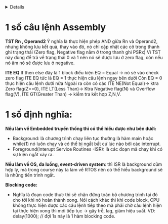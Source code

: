 <details><h1><summary> RTOS </summary></h1>


# 2.Internals of A Real-Time Kernel on ARM Processors

Using Keli C to practice this course
Using stm32f411VET board
Oke now u want to run a pin, we have to config like below:
- Enable clock access to Port of the PIN
- Set the Pin's mode
- Set output

** Next **
Ok now u want to LED in Port D12 lighting
- First go to the datassheet stm32f411vet, find the bus clock point to PORTD and have to enable this bus via its register. With Port D, enable AHB1 100mHZ
Now we will open reference manaul and find AHB1 and can see that it in RCC register

```C
/* stm32f411vet board
PD12 - green
PD13 - orange
PD14 - red
PD15 - blue
*/
    /*enable clock for PORT D*/
    RCC -> RCC_AHB1ENR |= 1<<3;
```
- Second we have to select pin for PortD -> search for GPIO register
+ config I/O direction mode in GPIOx_MODER and now if want to set PD12 or PD13 or PD14 or PD15, have to enable bit similar from 24 to 31 and we can see that 01: is output so we have to bit 01 in the MODER similar.
+ next setup high and low mode of pin -> GPIOx_ODR.

- Được rồi đến phần này ta sẽ dùng tiếng Việt khi nói về SystickTimer. System tick là bộ đếm trong core luôn nên nó sẽ ứng dụng nhiều trong RTOS vì nó sẽ phản hôig nhanh với core. Ngoài ra sẽ có 1 số timer khác nhưng nó không nằm trong core như timer 1,2 ..,RTC, watchdog timer. Điểm khác nhau cơ bản của các loại timer:

+ RCC: Reset and Clock Control dùng để quản lý toàn bộ clock system bằng việc chọn nguồn clock và điều chỉnh tốc độ xung, bật tắt các thiết bị ngoại vi như GPIO, UART, TIM, RTC,.. Có thể nói RCC sẽ cung cấp toàn bộ hệ thống clock cho các thiết bị kể cả các General Timer, RTC, Watchdog thì cũm do RCC phân phối nguồn clock. Nhưng mà vẫn cầm các bộ đếm bên trên vì RCC chỉ là người phân phối điều chỉnh chứ không biết đếm.

+ Systick dùng cho hệ thống core và nó sẽ có hàm systick handler riêng để tạo ra ngắt đếm. Nhưng vẫn sẽ phải phân bổ dựa vào RCC, bus clock của Systick là HCLK dựa vào tài liệu rm0383-stm32f411xce thì nó vânx phải lấy từ các nguồn HSI, HSE, PLLCLK rồi nhờ RCC để phân bổ.

+ General Timer: sử dụng linh hoạt có thể đếm hoặc tạo xung pwm. Đặc điểm nổi bật của Timer là có thể tạo ngắt đếm, nên sẽ sử dụng thường xuyên cho các ngoại vi. Bus clock của bộ Timer sẽ là APB1 hoặc APB2 và 2 đươngs bus này sẽ phụ thuộc vào sự phân bổ của RCC mà lấy nguồn từ HSI, HSE hoắc PLLCLK. Và sau khi chọn xong bus hệ thống thì nó sẽ được gọi là SYSCLK 100mhz max.

+ Watchdog Timer: là 1 ngoại vi riêng biệt tức là nó sẽ hoạt động độc lập ngay cả khi CPU bị lỗi, bị treo. Và nó có tác dụng đếm ngược lại để reset hệ thống nếu chương trình bị treo. Watchdog Timer có clock riêng IWDG(Indep WDG) với clock LSI, rất quan trọng trong hệ thống an toàn.

+ RTC: Real Time Clock như cái tên thì nó là bộ đếm thời gian thực tức là khi mình tắt con vi điều khiển thì nó vẫn sẽ hoạt động để đếm -> thường ứng dụng trong đếm đồng hồ giây - phút - giờ. Bus clock của RTC là LSI 32kHz, LSE 32.768kHz

- Vấn đề đặt ra khi ta chạy code muốn 2 chương trình Orange_main và Blue_main cứ 1s đèn nháy kiểu gì. Thì ta không có cách nào khác ngoài việc OS chúng cả tức là cho chúng chạy // với nhau cứ 1s lại nhảy vào 1 chương trình. Và làm sao để làm được thì ví dụ khi ta tạo 1 while(1) trong hàm Orange_main hoặc Blue_main thì nó cũm mãi không thoát ra được thì phải cần 1 thứ gì đó trung gian, thì như ta được biết stack frame trong phần cứng luôn hoạt động, tức là nơi ram sẽ lưu giữ liệu trong quá trình chạy, và ở đó có 1 con trỏ pc sẽ trỏ tới dòng lệnh tiếp theo khi thoát khỏi hàm. Tức là khi 1 quá trình function call hay 1 interrupt xuất hiện các dữ liệu sẽ được lưu tạm vào trong stack và khi kết thúc hàm nó sẽ lấy dữ liệu từ stack ra để tiếp tục. Từ đó ta sẽ lấy dữ liệu từ con trỏ pc cứ 1s thì ta lại đổi con trỏ pc thành hàm blue hay orange như vậy, sẽ tạo thành 1 vòng lặp. Còn stack frame đọc kĩ hơn ở trong coretex document. Xem kĩ hơn trong video ấy ở folder 2.
- Như ta đã nói ở bên trên việc làm sao để chuyển đổi các hàm với nhau và ta đi tới kết luận là sử dụng con trỏ pc và thay đổi nó để nó chạy tới function khác. Nhưng điều đó sẽ dẫn tới việc chương trình chạy không đúng tức là nó sẽ không được chạy về lại nơi nó đã tạo ra ngắt, vì đây là chương trình đơn giản, nhưng nếu vào chương trình lớn nó có thể gây ra lỗi. Vậy nên chúng ta phải tạo ra register riêng cho orange main và blue main thay vì chỉ thay đổi con trỏ pc trong main stack pointer. Và các thanh ghi riêng này sẽ nằm trên RAM - nó là các vùng nhớ ta tự tạo thôi quy trình là ví dụ ta đang làm việc ở orange_main thì trước khi chuyển task ta sẽ lưu từ top stack pointer vào vùng nhớ oragne_main[40]. Và sau đó stack pointer sẽ lấy hết các giá trị từ vung nhớ blue_main[40] và bắt đầu chạy blue_main() dựa vào con trỏ pc mà blue_main[], tương tự khi chuyển về orange_main. 
+ Ở đây có thuật ngữ context chính là dữ liệu của các thanh ghi CPU được lưu vào trong Stack và sau đó sẽ sao chép dữ liệu từ Stack về vùng nhớ đệm như orange_main[40] hay đó là 1 thanh ghi do mình tạo ra trong chương trình. Và context nó lưu toàn bộ dữ liệu cần thiết để 1 task có thể tiếp tục chạy khi bị ngắt giữa chừng, bao gồm các thanh ghi R0-R12, PC, xPSR. Hoặc Stack Pointer, các biến tạm.


- Và khi ta khởi tạo 1 biến con trỏ sp_blue hay sp_orange nó đã được khởi tạo ngẫu nhiên trên RAM và có kích thước là int[40]. Như trong video khi ta vào hàm orange_main đầu tiên thì mình không nhất thiết phải lưu thanh ghi trước khi vào, vì mình không có sử dụng, nên cứ thế nhảy vào thôi. Ngoài ra các cái giá trị R1-R12 gì đó thì nó sẽ được tự cập nhật trong thanh ghi chính khi mình chạy nên cũm không phải lo lắm. Thêm nữa thanh ghi LR nó sẽ chỉ cập nhật khi nhảy vào hàm khác và nó sẽ sử dụng khi mình thoát khỏi hàm, đối với ứng dụng như trong chương trình thì nó ở trong vòng lạp while(1) nên không thể thoát khỏi hàm -> LR không bị bắt buộc cho giá trị thỏa mái. Và khi nó nhảy vào hàm DelayS() chẳng hạn thì LR nó sẽ cập nhật, nói chung là có while(1) thì cái LR mình khởi tạo kia nó không bao h bị gọi đến luoon.


** Code the knowleadge **
```C
#include "stm32f4xx.h"

#define GREEN           (1U<<12)
#define RED             (1U<<14)
#define ORANGE          (1U<<13)
#define BLUE            (1U<<15)

#define GREEN_BIT       (1U<<24)
#define ORANGE_BIT      (1U<<26)
#define RED_BIT         (1U<<28)
#define BLUE_BIT        (1U<<30)

#define GPIOD_CLOCK     (1U<<3)

uint32_t orange_stack[40]; // tao register save tien trinh cho orange_main()
uint32_t blue_stack[40]; // tao register save tien trinh cho blue_main()

uint32_t *sp_orange = &orange_stack[40]; // tao stack pointer cho orange_main()
uint32_t *sp_blue = &blue_stack[40]; // tao stack pointer cho blue_main()

volatile uint32_t tick;
volatile uint32_t _tick;


void GPIO_Init(void);
void DelayS(uint32_t seconds);
void blueOn(void);
void blueOff(void);
void OrangeOn(void);
void OrangeOff(void);
int blue_main(void);
int organe_main(void);
int main(){
    GPIO_Init();
    
    /*Stack for orange_main thread*/
    *(--sp_orange) = (1u<<24) /*xPSR 1<<24 là ở trong thanh ghi 32 bit bit thứ 24 là bit chế độ thumb mode*/
    *(--sp_orange) = (uint32_t)&organe_main; /*PC*/
    *(--sp_orange) = 0x0000000DU /*LR - là thanh ghi trả về kiểu mode như thread mode .. có hẳn 1 page trên rm nói về các giá trị nó sử dụng - ở đây mình fake giá trị khi mới đầu khởi tạo*/
    *(--sp_orange) = 0x0000000DU /*R12 - fake value vì khởi tạo lần đầu*/
    *(--sp_orange) = 0x0000000EU /*R3 - fake value vì khởi tạo lần đầu*/
    *(--sp_orange) = 0x0000000AU /*R2 - fake value vì khởi tạo lần đầu*/
    *(--sp_orange) = 0x0000000DU /*R1 - fake value vì khởi tạo lần đầu*/
    *(--sp_orange) = 0x0000000AU /*R0 - fake value vì khởi tạo lần đầu*/


    /*Stack for blue_main thread*/
    *(--sp_orange) = (1u<<24) /*xPSR 1<<24 là ở trong thanh ghi 32 bit bit thứ 24 là bit chế độ thumb mode*/
    *(--sp_orange) = (uint32_t)&blue_main; /*PC*/
    *(--sp_orange) = 0x0000000DU /*LR - là thanh ghi trả về kiểu mode như thread mode .. có hẳn 1 page trên rm nói về các giá trị nó sử dụng - ở đây mình fake giá trị khi mới đầu khởi tạo*/
    *(--sp_orange) = 0x0000000DU /*R12 - fake value vì khởi tạo lần đầu*/
    *(--sp_orange) = 0x0000000EU /*R3 - fake value vì khởi tạo lần đầu*/
    *(--sp_orange) = 0x0000000AU /*R2 - fake value vì khởi tạo lần đầu*/
    *(--sp_orange) = 0x0000000DU /*R1 - fake value vì khởi tạo lần đầu*/
    *(--sp_orange) = 0x0000000AU /*R0 - fake value vì khởi tạo lần đầu*/
    while(1){
        
    }

void GPIO_Init(void){
    /*Set clock for PORT D*/
    RCC->RCC_AHB1ENR |= GPIOD_CLOCK;
    
    /*Set pin for PORT D*/
    GPIOD->MODER |= GREEN_BIT | ORANGE_BIT | RED_BIT | BLUE_BIT;
    SystemCoreClockUpdate(); // hàm dùng để cập nhật lại biến toàn cục SystemCoreClock vì mình không biết giá trị của bus clock cấp cho core hiện tại là bao nhiêu nên phải update.

    SysTick_Config(SystemCoreClock/100u); /* nếu chia 1000 sẽ tạo ra 1ms ngta để 100 để tí mình nhân 100 để ra giây*/

    /* nói lại cách tính system clock thường = 72Mhz <-> 72_000_000
    -> 72_000_000 / 1000 = 72_000 mà Systick sẽ đếm từ 72_000 đến 0, mỗi xung mất 1/72_000_000 giây (tức là mỗi lần đếm sẽ đếm từng đây và sẽ đếm đến 72_000 lần rồi dùng lại) -> 72_000 * 1/72_000_000 = 0.001s = 1ms (logic thông thường thoi).
    */

    __enable_irq(); // enable clock cho system tick

}

void SysTick_Handler(void){ // hàm đã tồn tại từ trước trong core
    ++tick;
}
uint32_t getTick(void){
    __disable_irq();
    _tick = tick;
    __enable_irq();

    return _tick;
}
void DelayS(uint32_t seconds)
    seconds *= 100;
    uint32_t temp = getTick();
    while((getTick()-temp)<seconds){}/* hàm này nghĩa là ví dụ nhiều lúc getTick nó sẽ có giá trị như 5ms chẳng hạn và seconds kia là 100ms và ta sử dụng while getTick()<seconds vậy là sai ròi bởi nó sẽ đếm từ 5ms đến 100ms không đủ. 
    vậy nên biên temp được tạo ra để lưu giá trị của getTick hiện tại ví dụ là 25ms chẳng hạn: temp = 25ms, trong khi đóa getTick() vẫn liên tục đếm nhưng lần này nó đếm đến 100ms thì nó vẫn phải tiếp tục vì 100 - 25 vẫn nhỏ hơn 100 -> getTick() phải đếm đến 125ms -> và 125 - 25 = 100 hàm delay sẽ đúng.
    */
}
void blueOn(void){
    GPIO->ODR |= BLUE;
}
void blueOff(void){
    GPIO->ODR &= ~BLUE;
}
void OrangeOn(void){
    GPIO->ODR |= ORANGE;
}
void OrangeOff(void){
    GPIO->ODR &= ~ORANGE;
}

int orange_main(void){
    while(1){
        OrangeOn();
        DelayS(1);
        OrangeOff();
        DelayS(1);
    }
}

int blue_main(void){
    while(1){
        blueOn();
        DelayS(1);
        blueOff();
        DelayS(1);
    }
}

```
# 3. Introduction to Real-time Operating Systems
- Về cơ bản như ta được biết thì hệ điều hành sẽ quản lý tài nguyên, nó sẽ điều khiển phần cứng và lên lịch các tác vụ, bằng cách nó sẽ phần bổ tài nguyên phần cứng cho các tác vụ nhất định. Vậy RTOS là gì ? Như ta thấy Real-time tức là thời gian thực tức là ta sẽ rằng buộc hay đảm bảo về mặt thời gian đối với các tác vụ.
VD: ví dụ như các chương trình trên window chăngr hạn nếu ta không tắt thì chương trình cũm sẽ không bao h tắt kể cả lỗi, và nếu nó sẽ đứng yên thế luôn. Còn với Real-Time thì 1 một chương trình sẽ chạy trong 1 time nhất định rùi chạy đến chương trình khác.
- Có 2 đặc điểm chính của RTOS là:
+ Thời gian(Deadline): Để tính toán xem liệu rtos có đưa ra kết quả đúng trong 1 thời gian nhất định không, kiểu chạy càng lâu thì không biết nó có sẽ đảm bảo về mặt time hay không ?
+ Độ tin cậy(Reliability): Ước tính độ tin cậy liệu rtos đang chạy ổn định và theo đúng với phản hồi được đảm bảo không ?

# 4. Software flow
Watch video. Nói chung nó nói về flow của 1 chương trình.

# 5. The Stack
Watch video. Giới thiệu về stack, vị trí của Stack

# 6. Overview of Cortex-M OS Support Feature
- Trong CPU có rất nhiều thành phần như NVIC, BUS Interface ... nhưng ta chú ý tới 2 bộ phận chính là Control Unit(CU) và Arithmetic Logic Unit(ALU) trong ALU sẽ có các thanh ghi cứng để tính toán các dữ liệu
+ Thanh ghi (Registers): R0 - R15 với R13 là SP(Stack Pointer) có MSP và PSP, R14 LR (Link Register), R15 Program Counter (PC)
+ Ngoài ra còn 1 số thanh ghi đặc biệt(special registers) không nằm trong register bank, nos bao gồm PSR (x3 loại) - trạng thái chương trình và ngắt, PRIMASK - chặn toàn bộ ngắt(trừ NMI), FAULTMASK - chặn luôn cả fault, BASEPRI  - Ưu tiên mức ngắt tối thiểu được phép, CONTROL - đổi chế độ Thread/Handle mode, stack pointer. Và các thanh ghi này mình không thể dùng lệnh load thông thường mà phải dùng câu lệnh assembly cho các thanh ghi này (MSR và MRS instruction). Còn vị trí của thanh ghi này nó sẽ nằm cạnh register bank. Giờ ta sẽ nói về thanh ghi PSR - có 3 loại là sao? Nghĩa là trong thanh ghi 32 bit ấy chia làm 3 phần Application PSR (bit 26-bit 31), Interrupt PSR (bit 0 - bit 8), Execution PSR (có thể là các bit còn lại) về chức năng của từng bit đọc kĩ hơn phần 2.3.2 trong document cortex_m3.

- Operation Mode: trong arm core có 2 modes và có 2 trạng thái operation, cũm như là processor có 2 trạng thái truy cập là privileged và unprivileged(user) access level. 

+ Thì với privileged thì ta được phép truy cập vào toàn bộ hệ thống, còn unprivileged thì khả năng truy cập vào các thanh ghi bị giới hạn như không truy cập được vào các vùng nhớ mà mpu không cho phép, hoặc các câu lệnh hệ thống đặc biệt (như thay đổi vector table), hoặc không chuyển đổi được các chế độ (thread mode, handle mode).

+ Tiếp theo thì arm cortex sẽ có 2 operation state là thumb state và debug state, với thumb state thì tức là nó sẽ là chương trình bình thường khi chạy 16 bit hoặc 32bit (halfword align Thumb and Thumb-2 instruction). Còn đối với debug state thì cta sẽ dùng chương trình lại và chạy chế độ debug thoi. Cụ thể thường thì ta ở trạng thái thumb state tạo 1 cái debug request và nó sẽ nhảy vào debug state khi debug xong sẽ trở lại thumb state.

+ Tiếp theo trong thumb state có 2 operation mode là thread mode và handle mode. Nôm na thì thread mode sẽ là khi chương trình trong hàm main, còn handle mode là khi chúng ta vaò trong hàm ngắt. Với handle mode thì sẽ luôn sử dụng privileged access, còn thread mode sẽ có thể vừa privileged access hoặc unprivileged access. Việc có những mode, state và các quyền truy cập này nhằm việc phát triển firmware tách biệt với phần application. Tức là phần OS sẽ có thể priviledge access, có đầy đủ khả năng truy cập vào thanh ghi, còn với người dùng user lớp application sẽ chỉ truy cập được vào unpriviledge access bằng việc đó thì khi application bị lỗi thì phần OS vẫn có thể chạy bình thường mà không bị ảnh hưởng.

- The Shadow Stack Pointer: tức là một chương trình như ta được biết sẽ có 2 stack pointer và 2 stack frame đó là main stack pointer và process stack pointer. Và main stack pointer thường hay sử dụng cho os Kernel và interrupt vì handle mode luôn sử dụng main stack pointer (hay sẽ luôn sử dụng privilegde access), còn với process stack pointer sẽ phù hợp sự dụng với các tasks. Nhưng với các chuong trình đơn giản ta hay sử dụng các task trong thread mode (tức là chương trình main) sử dụng với main stack pointer, nên là để tối ưu với mục đích sử dụng, phân chia rõ chương trình OS và Task, ta sẽ thay đổi main stack pointer sang process stack pointer ở chế độ thread mode.
+ Để chuyển chế độ từ main stack pointer sang process stack pointer ở thread mode ta phải truy cập vào thanh ghi CONTROL ở Special Register. Với bit số 1 luôn mặc định ở main stack pointer, và nên ta phải ghi thêm 1 để sang chế độ process stack pointer. Và với các Special Register ta phải sử dụng các Instructions như MRS và MSR.

- SVC Exceptions: đầu tiên ta sẽ dựa theo bài giảng thì SVC allows application tasks to gain system level privilege và allows application task to be developed independently of the OS. Ý đầu tiên muốn nói SVC sẽ cho phép application (thread mode - unpriviledge) có thể đạt được gọi là các quyền truy cập hệ thống, tức là có thể truy cập sâu hơn vào thanh ghi các thứ, đấy là khi SVC cho phép chuyển đổi sang priviledge. Ý thứ 2 muốn nói là cho phép application có thể gọi các quyền bên dưới OS mà không cần biết địa chỉ của nó như nào, để nói kĩ hơn ta sẽ trình bày bên dưới
+ Khi ta gọi 1 SVC #number thì nó sẽ nhảy vào SVC handler và cái SVC handler này sẽ do người khác viết và tầng application trên thực tế ở đây chỉ gọi cái SVC #number kia thoi. Nên do đó việc được phép chuyển đổi thành priviledge thông qua CONTROL register cũm phải phụ thuộc vào người viết SVC_Handler có cho phép bạn chuyển đổi hay không, chứ không phải cứ gọi là được.
+ Okee nói về cách thức hoạt động và vì sao dùng SVC ? Thì cơ bản khi mình đang ở chế độ thread mode và unpriviledge thì với chế độ này ta không được phép truy cập vào thanh ghi CONTROL register. Nên ta phải chuyển nó về chế độ priviledge và SVC handler chính là 1 cái Interrupt hay Exception. Tức là khi chúng ta gọi SVC #number là nó sẽ tạo ra 1 Exception. Nó khác với các Interrupt hay Exception khác ở chỗ là nó có thể gọi ra ngắt thay vì phải chờ như Timer hay chờ 1 sự kiện như ngắt GPIO. Vậy nó có thể gọi những gì và khi nào nhờ được nó? Ví dụ khi ta không dám hoặc không thể tự ghi vào RCC để thay đổi clock thì SVC đổi giúp, hoặc không thể reset hệ thống trực tiếp -> gọi SVC yêu cầu system reset, hay cần truy cập vùng flash đã bảo vệ -> gọi SVC để hệ thống kiểm tra và cho phép ... 

- Coding Creating SVC Services: 

+ SVC_Handler() -> Run SVC service -> Determine SVC number -> Read PC register -> Read Link Register: Có thể nói là nó sẽ thực hiện như sau khi gọi lệnh SVC, thì có thể nói SVC service nó sẽ chuyển từ thread mode sang handler mode. Tiếp theo determine SVC number thì chính là đọc cái number mà mình truyền cho SVC và lấy số đó để quyết định được nummber mà mình phải thực thi. Ngoài ra còn đọc PC register - dùng để đọc vị trí khi thoát ra khỏi SVC_handler thoi thì theo ông ấy giải thích trong video khá là khó hiểu, khi mà masking out unwanted bits - cái này có nghĩa là ta đều biết là chương trình ta đều chạy theo số chẵn hay aligned là nhảy 4byte hoặc 2 byte (32bit hoặc 16bit), nhưng cta cũm có cái thumb instruction set tức là các địa chỉ sẽ cộng thêm 1 để nói rằng nó đang ở chế độ thumb (vd: 0x08000201) vì vậy ông ấy nói mask unwanted bits tức là clear cái bit 0 từ 1 thành 0 để lấy cái địa chỉ thật. Ngoài ra ông ấy còn bảo we want to one that has the useful information, tức là ông ấy muốn lấy cái địa chỉ PC để lấy 1 cái thông tin gì đó nữa - thì nó chính xác dùng để -2 byte để đọc opcode của lệnh SVC để lấy cái number kia kìa, vậy tại sao lại là 2byte vì cái con trỏ PC nó nhảy sang dòng lệnh tiếp rồi, nên phải trừ đi 16bit để quay lại cái địa chỉ nó có dữ liệu, SVC là 1 lệnh 16bit trong thumb instruction set. Rồi từ opcode đó lấy ra 8 bits cuối sẽ lấy được SVC number (SVC #0x25 tương đương với opcode = 0xDF25) với DF là mã lệnh của SVC và 25 kia là tham số truyền vào thoi. Tiếp theo read link register là ta sẽ đọc để trả về thread mode hay handler mode cũm như dùng MSP hay PSP, Stack Frame tiêu chuẩn hay extended và cái giá trị này sẽ khá đặc biệt như 0xFFFFFF09. Và làm sao để biết là ta trả về PSP hay MSP thì ta sẽ đọc Link Register(EXC_RETURN) và để í tới bit số 3 nếu bit[2] = 0 return to process stack, bit[2] = 1 return main stack pointer.

+ Vậy SVC sẽ làm được gì trong RTOS? Thì như ta được biết thread sẽ unpriviledge nên sẽ không thể làm trực tiếp với kernel nên SVC sẽ gọi kernel để thực hiện 1 số task vụ như delay() hoặc tạo task.... đại loại là như vậy.

```C

/*đây là câu lệnh trong arm compiler và nó không dùng được trong C, hay nó được gọi là 1 function atrribute, nó thông báo với compiler là phải xử lý đặc biệt với nó */

int __svc(0x00) svc_service_add(int x,int y);
/*__svc(0x00) sẽ tương đương việc gọi SVC 0x00
__asm volatile ("svc #0x00"); tương đương với câu lệnh như này trong C
và khi gọi như này nó sẽ thực thi như sau:
khi ta gọi svc_service_add(5,7); chẳng hạn thì chương chính sẽ thực hiện SVC 0x00 và nó sẽ nhảy vào SVC_handler chung và trong đấy nó sẽ đọc number 0x00 và nhảy vào điều kiện đó để thực thi câu lệnh liên quan
*/

int __svc(0x01) svc_service_sub(int x, int y);
int __svc(0x02) svc_service_mul(int x, int y);
int __svc(0x03) svc_service_div(int x, int y);

int x,y,z;
int main(){
    x = 1;
    y = 5;
    z = svc_service_add(x,y);

    x = 9;
    y = 2;
    z = svc_service_sub(x,y);

    x = 3;
    y = 4;
    z = svc_service_mul(x,y);

    x = 12, y = 6;
    z = svc_service_div(x,y);
}

__asm void SVC_Handler(void){
    /*TST Rn , Operand2
    Ý nghĩa là thực hiện phép AND giữa Rn và Operand2, nhưng không lưu kết quả, thay vào đó, nó chỉ cập nhật các cờ trong thanh ghi trạng thái (Zero flag, Negative flag nằm ở trong thanh ghi PSRx)
    Vì TST này dùng để trả về trạng thái 0 và 1 nên nó sẽ được lưu ở zero flag, còn nếu nó âm nó sẽ được lưu ở negative.
    )
    */
    TST LR, #4 // 0b 0100 đang đi xem bit số 3 của thanh ghi LR là bit gì để xem là chương trình sẽ trả về process stack hay main stack.

    /*ITE - If then else đây là 1 block điều kiện
    EQ = Equal -> nó sẽ vào check zero flag
    ITE EQ tức là EQ = 1 thực hiện câu lệnh ngay bên dưới
    Còn EQ = 0 thực hiện câu lệnh dưới nữa
    */
    ITE EQ
    MRSEQ R0, MSP // nếu đúng thì lấy giá trị MSP vào R0
    MRSNE R0, PSP // nếu sai thì lấy giá trị PSP vào R0
    B       ___cpp(SVC_Handler_C) // B - Branch là nhảy tới 1 địa chỉ hay lable không cần điều kiện giống như goto.
}
/*với *src_args nạp từ thanh ghi R0*/
void  SVC_Handler_C(unsigned int *src_args){
    unsigned int svc_number;
    /* cái này nghĩa là nó sẽ lấy 2byte thấp của src_args[6] đang trỏ vào pc trong Stack Pointer giải thích bên trên phần code ròi*/
    svc_number = ((char*)src_args[6])[-2];
    switch(svc_number){
        case 0:
            /*giải thích chỗ này thì cũm dễ hiểu thoi, chắc m biết R0,R1 tương đương với 2 parameter nên phải cộng [0] + [1] như kia
            thêm tí khi từ hàm main nhảy SVC_Handler vào thì m sẽ có 1 stack farme gồm parameter của x và y lưu vào R0-R1, đó thì bản chất là cái R0-R1 kia nó sẽ nhảy đến địa chỉ của Stack Frame và lấy x,y vào R0-R1 tương ứng. Xong đến bước MRSEQ R0,MSP thì tức là R0 lấy địa chỉ của thanh ghi MSP, tức là trên thưcj tế R0 có thay đổi như nào :)) thì MSP nó có thay đổi gì đâu vì 2 vùng nhớ này là hoàn toàn khác nhau.
            Đó và khi ta lấy được địa chỉ của MSP rồi, xong ra gắn vào 1 biến nào đó và trỏ tới vùng nhớ MSP để tính toán thay đổi giá trị như bthg thoi. Và khi quay trở lại hàm SVC_Handler nó sẽ lại đẩy MSP lên lại Register Bank để tính toán thoi :)). Ncl như quy trình bhg.
            */
            src_args[0] = src_args[0] + src_args[1];
            break;
        case 1:
            src_args[0] = src_args[0] - src_args[1];
            break;
        case 2:
            src_args[0] = src_args[0] * src_args[1];
            break;
        case 3:
            src_args[0] = src_args[0] / src_args[1];
            break;
        default:
            break;
    }
}

```

- PendSV Exception: người ta có nói Minimize latency experienced my Interrupt Service Routines nghĩa là PenSV sẽ giúp giảm thiểu độ trễ mà các hàm ngắt phải chịu. Tức là như nào thì cái PenSV exception này sẽ có mức độ ưu tiên thấp nhất và nó sẽ giữ cái khả năng chuyển đổi task, tức là muốn chuyển task thì vào PenSV, và khi 1 ngắt xảy ra thì nó cứ làm mấy cái ngắt kia trước rồi chuyển Task sau. Thì việc này sẽ không dẫn tới tình trạng delay ngắt khi ví dụ đang thực hiện ngắt nào đó, tự dưng đi chuyển sang làm task khác thì không ổn vì sẽ gây delay ngắt, nên là ta cứ để thực hiện các ngắt trước rồi chuyển đổi sang task khác sau.
+ Và thằng PenSV sẽ nắm giữ context switching là cái quá trình mình lưu và đẩy dữ liệu stack frame lên stack á. Nói ở phần bên trên ròi, ở phần code đầu tiên. ở ví dụ led_red hay gif gì đấy.

VD về quy trình lần lượt priority sẽ là OS(Systick) - Interrupt - SVC - PendSV và Thread sẽ như sau: đầu tiên Task A sẽ được thực thi (thread), xong ví dụ ta set là cứ 1ms sẽ nhảy vào Systick, thì sau khi thực hiện 1ms ở Task A, thì mình sẽ nhảy vào Systick Handler, và ở trong Systick Handler đó mình sẽ kích hoạt PendSV thông qua thanh ghi, và sau đó mình sẽ nhảy vào PendSV để thực thi qua trình context switching. Và sau đó mình sẽ chuyển qua Task B và ví dụ ở đây sẽ có 1 ngắt thì đang thưc hiện giữa chương trình Task B chẳng hạn thì có 1 cái ngắt xảy ra, đương nhiên theo kiến trúc máy tính nó sẽ lưu hết dữ liệu stack frame của task B đang làm dở, và nhảy vào hàm ngắt, trong hàm ngắt này đang làm dở chẳng hạn thì thời gian Systick đủ 1ms thì nó sẽ lại nhảy vào Systick và ở trong đây mình lại kích hoạt ngắt PendSV nhưng mà  ngắt PenSV có mức độ ưu tiên thấp nên khi thực hiện Systick xong nó sẽ lại nhảy về ngắt, và khi ngắt thực thi xong mới thực hiện ngắt PenSV và đồng thời cũm nhận được dữ liệu Stack Frame của Task B như theo cấu trúc máy tính thui, thì trong PenSV lại xử lý quá trình context switching. Đến tiếp Task C thì mình sẽ không sử dụng ngắt Systick cho task này chẳng hạn mà mình sẽ dùng SVC để gọi PendSV, thì quá trình sẽ thực hiện như sau thì khi ta làm task C có thể là thực hiện xong rồi, mình sẽ gọi 1 cái SVC #number nhằm vào thực hiện PendSV và giờ lại vào PendSV thực thi như bthg thoi.

- Exclusive access instructions: từ này vốn dĩ có liên quan đến việc sử dụng tài nguyên chung 1 cách an toàn, đặc biệt đối với các hệ thống đã luồng multithread hay multicore, tức là trong các lõi Arm nó sẽ có cái instruction là LDREX và STREX giúp ta atomic tức là giam 1 cái biến vào để tránh bị nhiều task khác cùng dùng.
+ Ví dụ ta có 1 biến count global và có 2 task. Task 1 ghi dữ liệu count++ và làm số việc khác bên dưới, còn Task 2 sẽ là lấy dữ liệu từ biến count. Giả sử ta đang định ++ biến count ở task 1 thì chuyển task2 thì nhìn count++ có vẻ đơn giản nhưng để ++ được thì nó phải trải qua 3 instruction LOAD, ghi giá trị và lưu vào RAM. Giả sử như trên nó vẫn mới đang ở bước LOAD giá trị vào thanh ghi mà ta lỡ sang Task2 và lấy vào biến count tiếp thì 1 là nó lỗi compiler, 2 là nếu lấy được biến cao thì cũm là giá trị sai vì ở Task1 biến count này mới lưu giá trị vào thanh ghi chứ chưa cộng lên và trả lại giá trị vào RAM, nên Task 2 đọc RAM lấy giá trị sẽ sai. Thì để tránh sai thì ở C++ hay có kiểu mutex ấy nó sẽ giam các biến hoặc đoạn code mình không cho phép task vụ khác dùng. Còn đối vi điều khiển này ta có thể dụng disable ngắt cái đoạn mình cần làm và lại enable nó lên là chả có gì can thiệp được nhưng nó có thể gây trễ tiến trình ngắt, ngoài ra còn cái trong lõi Arm nó sẽ có instruction LDREX và STREX để thực hiện điều đó.
+ Vậy thì LDREX và STREX là gì? LDREX(Load Exclusive) nghĩa là đọc giá trị từ 1 địa chỉ trong RAM và lưu giá trị đó vào thanh ghi (R0 chẳng hạn) và đồng thời CPU đánh dấu nó là exclusive hoặc là đang được theo dõi. Còn STREX(Store Exclusive) nghĩa là ghi giá trị vào cùng địa chỉ và nó chỉ ghi khi chưa ai chạm vào nó từ lần LDREX. Tức là như nào tức là sau quá trình mình sử dụng LDREX xong thì mình thực hiện tăng giá trị đó lên chẳng hạn, cái STREX sẽ kiểm tra xem có ai khác can thiệp vào địa chỉ đó không, nếu không ai chạm vào thì ghi thành công trả về 0 còn nếu có ai khác ghi vào giữa chừng nghĩa là thất bại sẽ trả về giá trị khác 0. Thì như ta thấy điểm yếu của cái này cũm khá lớn vì nó chỉ kiểm tra xem có ai động vào địa chỉ đấy để trả kết quả sai thoi, nếu trường hợp luôn có 1 task B nào đóa luôn nhảy vào để thay đổi giá trị cái địa chỉ count đúng lúc quá trình mình count++ bên trong LDREX/STREX ở Task A. Thì khi trả về task A cái STREX sẽ luôn trả về giá trị khác 0 tức là việc count++ đã không hoàn tất. Điều đó dẫn tới việc count++ có thể chả bao h được cộng lên, còn việc đọc thì vẫn được nha :)) íi là đọc dell bị ảnh hưởng tới STREX và trả về 0, tức là chỉ thay đổi giá trị bên trong thì lỗi, còn đọc thì dell lỗi. Nhưng vấn đề là :)) dcm ngắt với context switching cũm gây ra lỗi. Vậy giải quyêt như nào :)) thì ta disable và enable ngắt đoạn code đó :)) nghe chán vch.


- Systick Interrupt: ncl dùng để tạo thời gian và nó nằm trong core, 1 bộ đếm của core. Gồm 24bit down counter. Có 4 register quan trọng là:
+ Control and Status Register: use enable and disable Systick.
+ Reload Value Register: dùng để nạp giá trị đếm cho Systick hay period.
+ Curent Value Register: dùng để clear giá trị (là khi mình làm giá trị bất kỳ vào thanh ghi này thì sẽ reset giá trị đếm về 0)
+ Priority Register: dùng để thiết lập priority thoi.
+ Step code: Disable -> Set Period -> Clear Initital Value -> Set SysTick priority -> Enable Systick -> Set clock source -> Enable Interrupt.

# 7.BOOT Sequence
- Là quá trình mình ấn reset trên board, lúc ấy quá trình boot sequence sẽ xuất hiện. Thì như trong video người ta có nói là nó sẽ reset lại tất cả các giá trị trong register. Tiếp theo thì processor sẽ quyết định boot mode, sau quá trình chọn boot mode thì tùy vào boot mode thì cơ bản nó sẽ lấy MSP từ địa chỉ 0x00000000, tiếp theo nó sẽ lấy PC từ địa chỉ 0x00000004. Cái mới ở trong video thì ta có thể thấy là địa chỉ ở 0x00000004 là địa chỉ PC, thì ta vẫn nghĩ nó sẽ nhảy vào hàm main(), nhưng thực tế nó sẽ nhảy vào 1 cái hàm reset_handler() trước và trong cái hàm reset_handler đó sẽ chứa hàm main() và sau đó mình mới nhảy tới main(), ngoài việc gọi hàm main() ra thì trong reset handler nó có thể khởi tạo 1 số quá trình như đẩy dữ liệu từ flash lên RAM dựa vào file startup hoặc linker chẳng hạn. Thêm nữa là như trong video thì cái địa chỉ ở 0x000000004 thì giá trị bên trong nó lẻ thì là do chễ độ thumb mode hoặc arm mode, thì thumb sẽ lẻ, nên là muốn nhảy tới địa chỉ đó thì mình phải làm nó chẵn đã, không là jump tới đó luôn bị lỗi đó.
+ Để rõ hơn mình sẽ xem lại video ở trên youtube về quá trình Booting rồi tổng hợp lại. Thì việc Boot nó sẽ dựa vào các Pin của Boot, thì với BOOT[1:0] với BOOT1 là 0 và BOOT0 = 0 thì nó sẽ boot vào main flash memory. Ngoài ra còn 1 số chế độ khác như boot vào system memory hoặc boot lên SRAM. 
+ Ngoài ra ta còn biết tới bảng Vector Table về cơ bản bảng này nó cơ bản sẽ bao gồm tất cả các ngắt, exception, các offset của ngắt, và còn có initial sp value và địa chỉ đầu tiên của Vector table. Và cái bảng Vector Table này có thể reallocate, tức là phân vùng cho nó ở 1 địa chỉ khác nhờ vào thanh ghi SCB_VTOR. Và cái bảng vector table này sẽ được ghi trong file startup
+ Nói thêm về file startup thì nó sẽ là file như cái tên là khởi tạo, tức là trước khi chạy vào main chúng ta sẽ chạy vào file này trước để khởi tạo các cái hàm exceptions và interrput thì tức là mình sẽ đki cái tên exception hay interrupt cho hệ thống. Ví dụ đơn giản như GPIO_Interrupt thì chỉ gọi tên là 1 cái hàm thì sao mà hệ thống biết được. Thif đương nhiên mình phải đki cho hệ thống cái tên đó, thì file startup nó sẽ là nơi mình đki tên và vector table thì chứa các hàm đó đó, vector table nó nằm ở mảng đầu tiên của file start up luôn. Ngoài ra cụ thể hơn thì ở cái hàm reset_handler kia mình sẽ gửi dữ liệu từ flash lên RAM. Và cái dữ liệu từ flash lên RAM này sẽ dựa vào linker script vì ta có phải copy toàn bộ tất cả các dữ liệu lên RAM đâu, mà ta chỉ copy các vùng cần thiết như .text, .data kiểu kiểu vậy và linker script sẽ là người phân bổ đó.
+ Về Linker script: nó sẽ phân bố ROM bắt đầu ở đâu, RAM bắt đầu từ đâu trên bộ nhớ, vùng .text code hay vùng .data sẽ ở đâu, ngoài ra còn 1 số các symbol nữa như _sdata,_edata cái này có thể xem sau. Thì cái Boot nó sẽ giúp như nào, thì cái boot nó sẽ quy định vùng nhớ bắt đầu ở đâu, còn linker script sẽ là người phân bổ code và dữ liệu, kiểu đâu là vùng .text, vùng .bss.
+ Vậy khái niệm bên trên xong rồi thì quá trình Boot chi tiết sẽ như nào? Thì code của mình được lưu ở đâu là do thằng linker quy định, và thông thường bảng vector table sẽ được allocate ở đầu của vùng flash. Thì ta được biết khi ta BOOT[0,0] mode tức là nó sẽ sử dụng Flash thì vùng này sẽ bắt đầu từ địa chỉ 0x80000000, và cái vùng 0x00000000 sẽ ánh xạ đến cái vùng 0x80000000 đấy, tức là 2 vùng này sẽ có dữ liệu giống nhau đơn giản là vùng 0x00000000 này copy của vùng 0x80000000 kia thoi. Thì khi mà Reset thì thằng VTOR sẽ luôn = 0, và xảy ra quá trình ánh xạ mà con chip khi reset nó sẽ luôn tìm tới địa chỉ 0x00000000 và nó sẽ khởi tạo các thông số dựa vào bằng vector table. Và trong bảng vector table có gì mình đã nói ở trên.

# 8.Introduction to Threads 

- Ncl thread nghĩa là thì ví dụ có nhiều task đó, thì mỗi task sẽ phải có 1 Stack Pointer riêng hay 1 cái Register bank riêng thì mới chạy // được, nhưng như thế thì cần 4 core lận, tốn tài nguyên và không hiệu quả. Thì Thread chính là việc mình chạy 4 task trên 1 core duy nhất thoi. Và đặc điểm của Thread sẽ là không chạy kiểu frequently, kiểu tùy phụ thuộc vào mình thiết lập kiểu gì, có những thread lỗi hệ thống mới nhảy vào.

- Classification of thread (phân loại):
+ Timed Threads: Thì cái này sẽ nói về thời gian được định trong Thread như ta nói ở trên thì có những thread lỗi hệ thống chắc mới được vào, hoặc có những Thread chạy tuần tự 

Sporadic Thread: Thì cái Sporadic Thread thường sẽ không có chu kỳ rõ ràng, chạy khi có sự kiện xảy ra, như ngắt do người dùng, hoặc lỗi hệ thống nhưng cái này nó sẽ bị giới hạn về tần suất thực thi. Tức là ví dụ m có 1 nút nhấn ngắt để nhảy vào 1 hàm Sporadic Thread chẳng hạn thì cái này nó sẽ giới hạn như 1s m mới được nhảy vào 1 lần. Tức là dưới 1s m nhấn thỏa mái nó cũm chả thực hiện lại. Giống như việc count++ thay vì ấn liên tục tăng liên tục thì 1s sau ấn mới có thể tăng.

Aperiodic Thread: đối với Aperiodic Thread thì nó sẽ có thể thực hiện liên tục và thường xuyên nhưng mà nó vẫn cần 1 sự kiện như ngắt để nó xảy ra, kiểu nói nó thực hiện liên tục và thường xuyên vì m cứ gọi là nó thực hiện chả bị giới hạn về thời gian như Sporadic Thread, đấy cũm là điểm khác nhau.

Periodic Thread: còn đối với Periodic Thread thì nó quá đơn giản, nó sẽ kiểu được fixed cứng 1 thời gian nhất định và cứ đến thời gian đó là chạy, như cứ 1s nhảy vào 1 lần chả cần yêu cầu về ngắt, chỉ cân yêu cầu về thời gian.

+ Event triggered Threads: Thì cái này nó nói về các sự kiện ngắt thoi như ngắt flag khi flag triggered chuyển đổi trạng thái 0->1 chẳng hạn thì nó sẽ chuyển đổi thread, và nó xảy ra trong flag nội bộ như cờ ngắt Systick chẳng hạn. Còn input-trigger là các dữ liệu bên ngoài vào như nút nhấn. Còn output-trigger được kích hoạt khi mình gửi dữ liệu hoặc bật tắt đèn thông qua output.

+ Main Threads: thì nó được sử dụng khi ban đầu mình vào, mình khởi tạo các task ở trong main í, rồi sau khi chương trình RTOS mình biết có khác task nào thì nó mới chạy các task đó

- Some Key Term:
+ Non Real-Time: No guarantee of task execution (tức là chả có rằng buộc hay đảm bảo về mặt thời gian)
+ Real-time (Hard Real-Time): Bounded latency, guarantees execution. (độ trễ bị giới hạn, đảm bảo thực thi). Và nó sẽ giống cái quy trình PenSV ấy 
+ Soft Real-Time: Executes on priority basis (tức là nó cũm real-time nhưng dựa vào priority mà priority thấp thì chỉ có ăn cức thoi)
+ Latency: Execution delay
+ Periodic Thread: Runs at a fixed time interval.
+ Aperiodic Thread: Run frequently, runtime cannot be anticipated.
+ Sporadic Thread: Run infrequently or never.
+ Blocked state: waiting state.
+ Run state: meaning thread currently is executed.


# 9. Thread Control Block(TCB)

- Thì nếu đọc sơ qua thì cơ bản là cái struct tcb{} này nó sẽ lưu các thông tin của cái Thread của nó (hay task của nó). Thì ví dụ khi nhảy vào PendSV tức là quá trình Context Switching diễn ra thì cái tcb ở Task A sẽ lưu các thông tin của nó lại, còn ở PendSV sẽ lấy tcb ở Task B để run, đó đơn giản vậy thoi. 
- Theo như trong video thì nó sẽ là 1 cái struct chứa những cái thông tin private của thread đó. Và nó sẽ bao gồm:
+ Bắt buộc phải có sẽ là: Pointer to stack và Pointer to the next thread.
+ Ngoài ra còn có: Variable to hold thread status, Variable to hold thread ID, Variable to hold thread Period, Variable to hold thread Burst time, Variable to hold thread Priority, ...

```C
struct tcb{
    uint32_t *stackPt;
    struct tcb *nextPt;
    uint32_t status;
    uint32_t Period;
    uint32_t burstTime;
}
```

**Implementing a Thread Control Block:**

- Về cơ bản nó sẽ là như này và mình phải giải thích tại sao lại có những dòng code này trong quá trình RTOS. Ví dụ dưới đây là 4 task
```C
// Giải thích code ở dưới phần code
#define NUM_OF_THREADS      4
#define STACKSIZE           100
struct tcb{
    int32_t *stackPt; 
    struct tcb *nextPt;
}

typedef struct tcb tcbType;
tcbType tcbs[NUM_OF_THREADS];
tcbType *currentPt;
int32_t TCBs_Stack[NO_OF_THREADS][STACKSIZE];
```
- Tự dưng thấy nó cũm đơn giản :)) int32_t *stackPt kia sẽ lưu stack pointer hiện tại của task của mình khi nó chuẩn bị vào context switching (tức là nó sẽ lấy các cái thanh ghi của register bank vào trong stack frame mà con trỏ int32 *stackPt đang trỏ tới, sau đó nó sẽ cập nhật lại stackPt mới vào TCB). Nói rõ hơn để đỡ lú là ta có Register Bank để thực hiện chương trình và Task A chẳng hạn sẽ có Stack Frame riêng, và khi muốn context switching sang Task B thì phải lưu cái thanh ghi hiện tại là cái Register Bank đấy vào trong Stack Frame gồm 7 cái thông số gì đóa đóa. Đấy xong rồi cái biến int *stackPt kia sẽ lấy cái Stack Pointer vừa được lưu vào Stack Frame của Task A đó. Và làm sao mà Register Bank push vào được thì khi ta vào PendSV từ R0->xPSR nó sẽ tự push vào Stack Frame, và trong handler PendSV(nó sẽ vẫn ở trong PSP - theo chat GPT là vậy :)) còn nếu nó ở MSP thì nghỉ chịu chết dell biết push kiểu gì) mình sẽ phải tự push nốt R4->R11 (tự push bằng cách lấy từ register bank vào cái stack pointer hiện tại thoi) và đến R11 thì top Stack ở đó đó và stackPt = top Stack. 

còn *nextPt sẽ trỏ tới địa chỉ của tcb Task khác, đơn giản là lấy địa chỉ thủ công thôi :)) 
VD: Muốn lấy stack của Task B để context switching
Đầu tiên ta lấy địa chỉ của tcb Task B: TaskA-> nextPt = &TaskB;
Xong chta sẽ cho MSP hoặc PSP: PSP = TaskA->nextPt->stackPt vậy là lấy được stack của Task B thôi.


# 10.The Scheduler and Scheduling Alogorithm

***The Scheduler: Thread has 3 three state**
Trong 1 thời điểm chỉ có 1 thread hay 1 task được thực thi bởi processor. Và cái scheduler này sẽ do mình lập ra, cái độ ưu tiên cũm do mình lập ra giữa các task/thread. Gần tương tự như ngắt, nhưng khác chỗ là ngắt là phần cứng được fixed sẵn trong ISR, còn đây nó sẽ giống như các hàm bình thường và mình lập lịch ưu tiên cho các hàm này thoi. 

- Running: là task/thread mà processor đang thực thi.
- Ready: là những task/thread sẵn sàng chạy nhưng phải đợi task đang ở running chạy xong
- Blocked: là những task/thread đang chờ sự kiện ngắt xảy ra.

Các trạng thái chuyển đổi trong schedular:

- READY-RUNNING: trong quá trình Running, scheduler sẽ gắn next thread đối với các Ready Thread đang trong hàng đợi. Xảy ra khi task running hiện tại thực thi xong, và lấy Task đang đợi tiếp theo để thực thi.

- RUNNING-READY: Xảy ra khi task đang thực thi có độ ưu tiên có độ ưu tiên thấp hơn task trong hàng đợi. Nó sẽ bị chiếm đoạt bởi Task khác và nó phải trở lại Ready Thread để chờ Task thực thi cao hơn thực thi xong rồi nó mới được chạy.

- RUNNING-BLOCKED: Là task đang thực thi đã thực thi xong và vào Block để chờ 1 sự kiện như được gọi ra hoặc 1 ngắt xuất hiện.

- BLOCKED-RUNNING: Là khi 1 task xuất hiện và nó có priority cao hơn cả các task trong running và ready, nó sẽ chạy thẳng vào RUNNING.

- BLOCK-READY: là khi 1 sự kiện xảy ra mà nó có priority thấp hơn RUNNING Task thì nó sẽ vào READY để đợi thoi.

***Process vs Thread:**
- Process tức là 1 chương trình sẽ có vùng nhớ riêng, tức là các process sẽ không liên quan gì đến nhau.
- Đối với Thread thì nó nằm trong process tức là các thread sẽ có vùng nhớ chung, nó chỉ khác mỗi stack thoi. Và cũm có thể nói Thread chính là các task trong chương trình.


***Scheduler Classification:**
Này nó là các phân loại kế hoạch lập lịch như dựa vào thời gian, tính định trước hoặc cách hoạt động. Như trong bài ta có Static Scheduling, Dynamic Scheduling và Preemptive Scheduling, Non-premptive Scheduling.

- Static Scheduling, Dynamic Scheduling: Phân loại theo thời điểm quyết định lập lịch với Static sẽ được lập trước khi compile-time hay trước khi chạy, phù hợp trong hard real-time, nơi mà tính toán thời gian cực kỳ quan trọng. Còn trái lại vói Static là Dynamic thì thời điểm quyết định được thực hiện khi hệ thống đang chạy run-time.

- Preemptive Scheduling, Non-Preemptive Scheduling: Như cái tên thì 1 cái ưu tiên ngắt, 1 cái không ngắt. Với Preemptive thì 1 tác vụ có thể bị gián đoạn bởi 1 tác vụ có độ ưu tiên cao hơn, dùng nhiều trong RTOS. Còn Non-preemptive không ngắt hay là 1 tác vụ này thực hiện xong thì tác vụ khác mới thực hiện hoặc là tác vụ đấy phải tự nguyện mới chuyển sang task khác, vậy nên nó không phản ứng nhanh với tác vụ ưu tiên cao, dẫn tới hệ thống không đồng bộ.

- Các group of classification (nhóm phân loại) dựa vào các phân loại mình nói trên ta sẽ có: Dynamic preemptive algorithms, Static Preemptive algorthms, Dynamic Non-preemptive algorithms, Static Non-preemptive algorithms.

***Preemption:**
Thì í muốn nói thì như nào là preemption ? Là khi OS di chuyển thread từ RUN State về Ready State, tức là khi có 1 ưu tiên ngắt cao hơn xảy ra thì cái thread hiện tại sẽ phải về Ready State. Vậy sao từ Run State đến Blocked State không thể hiện là preemption? Thì cái từ Run State đến Blocked State nó xảy ra khi cái thread này thực hiện xong ròi, vậy có khác dì thực hiện tuần tự đâu, kiểu 1 task xong lại đến task khác. Vậy nên mới bảo preemption scheduling sẽ là RUN State về Ready State. Vậy tại sao OS lại làm như vậy, tạo ra preemption algorithm? Thì Preemption is needed to guarantee fairness(cần để đảm bảo sự công bằng giữa các thread như thời gian chạy và công bằng về độ ưu tiên), Preemption needs an interrupts. Preemption helps meet deadlines (giúp đáp ứng giao hạn cho từng thread).

***Scheduler Criteria**

</details>

# 1 số câu lệnh Assembly

**TST Rn , Operand2**
Ý nghĩa là thực hiện phép AND giữa Rn và Operand2, nhưng không lưu kết quả, thay vào đó, nó chỉ cập nhật các cờ trong thanh ghi trạng thái (Zero flag, Negative flag nằm ở trong thanh ghi PSRx)
Vì TST này dùng để trả về trạng thái 0 và 1 nên nó sẽ được lưu ở zero flag, còn nếu nó âm nó sẽ được lưu ở negative.

**ITE EQ**
If then else đây là 1 block điều kiện
EQ = Equal -> nó sẽ vào check zero flag
ITE EQ tức là EQ = 1 thực hiện câu lệnh ngay bên dưới
Còn EQ = 0 thực hiện câu lệnh dưới nữa
Ngoài ra còn có các ITE NE(Not Equal)-> ktra Zero flag(Z==0), ITE LT(Less Than)-> Ktra Negative flag(N) và Overflow flag(V), ITE GT(Greater Than) -> kiểm tra kết hợp Z,N,V.

# 1 số định nghĩa:

**Nếu làm về Embedded truyền thống thì có thể hiểu được như bên dưới:**
+ Background: là chương trình chạy liên tục thường là hàm main hoặc while(1) nó luôn chạy và có thể bị ngắt bất cứ lúc nào bởi các interrupt.
+ Foreground(Interupt Service Routines -ISR): là các đoạn mã chạy khi có sự kiện ngắt xảy ra.

**Nếu làm về OS, đa luồng, event-driven system**: thì ISR là background cũm hợp lý, mà trong course này ta làm về RTOS nên có thể hiểu background sẽ là những tiến trình ngắt.

**Blocking code:**
+ Nghĩa là đoạn code thực thi sẽ chặn đứng toàn bộ chương trình tại đó cho tới khi nó hoàn thành xong. Nói cách khác thì khi code block, CPU không thực hiện được các câu lệnh tiếp theo mà phải chờ câu lệnh hiện tại thực hiện xong thì mới tiếp tục -> gây trễ, lag, giảm hiệu suất. VD: delay(1000); // đợi 1s này là 1 hàm blocking code.